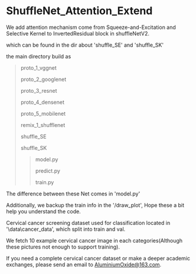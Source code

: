 # ShuffleNet_Attention_Extend
We add attention mechanism come from Squeeze-and-Excitation and Selective Kernel to InvertedResidual block in shuffleNetV2.

which can be found in the dir about 'shuffle_SE' and 'shuffle_SK'

the main directory build as
> proto_1_vggnet
> 
> proto_2_googlenet
> 
> proto_3_resnet
> 
> proto_4_densenet
> 
> proto_5_mobilenet
> 
> remix_1_shufflenet
> 
> shuffle_SE
> 
> shuffle_SK
> 
> > model.py
> >
> > predict.py
> >
> > train.py

The difference between these Net comes in 'model.py'

Additionally, we backup the train info in the '/draw_plot', Hope these a bit help you understand the code.

Cervical cancer screening dataset used for classification located in '\data\cancer_data', which split into train and val.

We fetch 10 example cervical cancer image in each categories(Although these pictures not enough to support training).

If you need a complete cervical cancer dataset or make a deeper academic exchanges, please send an email to AluminiumOxide@163.com.

